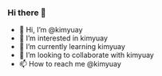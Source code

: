 ### Hi there 👋
- 👋 Hi, I’m @kimyuay
- 👀 I’m interested in kimyuay
- 🌱 I’m currently learning kimyuay
- 💞️ I’m looking to collaborate with kimyuay
- 📫 How to reach me @kimyuay
